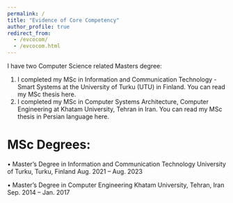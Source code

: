 ```yaml
---
permalink: /
title: "Evidence of Core Competency"
author_profile: true
redirect_from: 
  - /evcocom/
  - /evcocom.html
---
```


I have two Computer Science related Masters degree:

1. I completed my MSc in Information and Communication Technology - Smart Systems at the University of Turku (UTU) in Finland. You can read my MSc thesis here.
2. I completed my MSc in Computer Systems Architecture, Computer Engineering at Khatam University, Tehran in Iran. You can read my MSc thesis in Persian language here.

MSc Degrees:
======
• Master’s Degree in Information and Communication Technology
University of Turku, Turku, Finland
Aug. 2021 – Aug. 2023

• Master’s Degree in Computer Engineering
Khatam University, Tehran, Iran
Sep. 2014 – Jan. 2017
